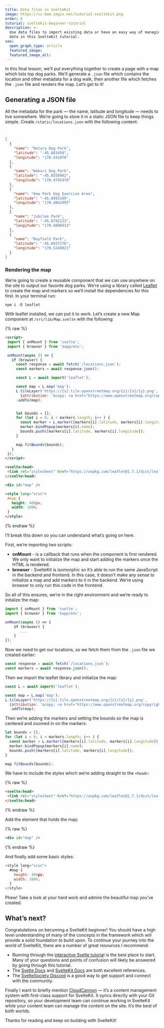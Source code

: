 ```yaml
---
title: Data files in SvelteKit
image: https://cc-dam.imgix.net/tutorial-sveltekit.png
order: 6
tutorial: sveltekit-beginner-tutorial
description: >-
  Use data files to import existing data or have an easy way of managing global
  data in this SvelteKit tutorial.
seo:
  open_graph_type: article
  featured_image:
  featured_image_alt:
---
```


In this final lesson, we’ll put everything together to create a page with a map which lists top dog parks. We’ll generate a `.json` file which contains the location and other metadata for a dog walk, then another file which fetches the `.json` file and renders the map. Let’s get to it\!

## Generating a JSON file

All the metadata for the park — the name, latitude and longitude — needs to live somewhere. We’re going to store it in a static JSON file to keep things simple. Create `/static/locations.json` with the following content:

```json


[
  {
    "name": "Rotary Dog Park",
    "latitude": "-45.883450",
    "longitude": "170.541870"
  },
  {
    "name": "Wakari Dog Park",
    "latitude": "-45.8558982",
    "longitude": "170.4745478"
  },
  {
    "name": "Kew Park Dog Exercise Area",
    "latitude": "-45.8993109",
    "longitude": "170.4841993"
  },
  {
    "name": "Jubilee Park",
    "latitude": "-45.8792223",
    "longitude": "170.4880913"
  },
  {
    "name": "Bayfield Park",
    "latitude": "-45.8937276",
    "longitude": "170.5249021"
  }
]
```


### Rendering the map

We’re going to create a reusable component that we can use anywhere on the site to output our favorite dog parks. We’re using a library called [Leaflet](https://leafletjs.com/) to create the map and markers so we’ll install the dependencies for this first. In your terminal run:

```shell
npm i -D leaflet
```

With leaflet installed, we can put it to work. Let’s create a new Map component at `/src/lib/Map.svelte` with the following:

{% raw %}
 ```html
<script>
  import { onMount } from 'svelte';
  import { browser } from '$app/env';

  onMount(async () => {
    if (browser) {
      const response = await fetch(`/locations.json`);
      const markers = await response.json();

      const L = await import('leaflet');

      const map = L.map('map');
      L.tileLayer('https://{s}.tile.openstreetmap.org/{z}/{x}/{y}.png', 
        {attribution: '&copy; <a href="https://www.openstreetmap.org/copyright">OpenStreetMap</a> contributors'})
      .addTo(map);


      let bounds = [];
      for (let i = 0; i < markers.length; i++ ) {
        const marker = L.marker([markers[i].latitude, markers[i].longitude]).addTo(map);
        marker.bindPopup(markers[i].name);
        bounds.push([markers[i].latitude, markers[i].longitude]);
      }

      map.fitBounds(bounds);
    }
  });
</script>

<svelte:head>
  <link rel="stylesheet" href="https://unpkg.com/leaflet@1.7.1/dist/leaflet.css" crossorigin=""/>
</svelte:head>

<div id="map" />

<style lang="scss">
  #map {
    height: 400px;
    width: 100%;
  }
</style>
```
{% endraw %}

I’ll break this down so you can understand what’s going on here.

First, we’re importing two scripts:

* **onMount** - is a callback that runs when the component is first rendered. We only want to initialize the map and start adding the markers once the HTML is rendered.
* **browser** - SvelteKit is isomorphic so it’s able to run the same JavaScript in the backend and frontend. In this case, it doesn’t make any sense to initialize a map and add markers to it in the backend. We’re using browser to only run this code in the frontend.

So all of this ensures, we’re in the right environment and we’re ready to initalize the map:

```javascript
import { onMount } from 'svelte';
import { browser } from '$app/env';

onMount(async () => {
    if (browser) {
       ...
    }
});
```

Now we need to get our locations, so we fetch them from the `.json` file we created earlier:

```javascript
const response = await fetch(`/locations.json`);
const markers = await response.json();
```

Then we import the leaflet library and initialize the map:

```javascript
const L = await import('leaflet');

const map = L.map('map');
L.tileLayer('https://{s}.tile.openstreetmap.org/{z}/{x}/{y}.png', 
  {attribution: '&copy; <a href="https://www.openstreetmap.org/copyright">OpenStreetMap</a> contributors'})
  .addTo(map);
```

Then we’re adding the markers and setting the bounds so the map is centered and zoomed in on the markers:

```javascript
let bounds = [];
for (let i = 0; i < markers.length; i++ ) {
  const marker = L.marker([markers[i].latitude, markers[i].longitude]).addTo(map);
  marker.bindPopup(markers[i].name);
  bounds.push([markers[i].latitude, markers[i].longitude]);
}

map.fitBounds(bounds);
```

We have to include the styles which we’re adding straight to the `<head>`\:

{% raw %}
 ```html
<svelte:head>
  <link rel="stylesheet" href="https://unpkg.com/leaflet@1.7.1/dist/leaflet.css" crossorigin=""/>
</svelte:head>
```
{% endraw %}

Add the element that holds the map:

{% raw %}
 ```html
<div id="map" />
```
{% endraw %}

And finally add some basic styles:

```javascript
<style lang="scss">
  #map {
    height: 400px;
    width: 100%;
  }
</style>
```

Phew\! Take a look at your hard work and admire the beautiful map you’ve created.

## What’s next?

Congratulations on becoming a SvelteKit beginner\! You should have a high level understanding of many of the concepts in the framework which will provide a solid foundation to build upon. To continue your journey into the world of SvelteKit, there are a number of great resources I recommend:

* Running through the [interactive Svelte tutoria](https://svelte.dev/tutorial/basics)l is the best place to start. Many of your questions and points of confusion will likely be answered by going through this tutorial.
* The [Svelte Docs](https://svelte.dev/docs) and [SvelteKit Docs](https://kit.svelte.dev/docs/introduction) are both excellent references.
* The [SvelteSociety Discord](https://discord.com/invite/svelte) is a good way to get support and connect with the community.

Finally I want to briefly mention [CloudCannon](https://cloudcannon.com/sveltekit-cms/) — it’s a content management system with first-class support for SvelteKit. It syncs directly with your Git repository, so your development team can continue working in SvelteKit while your content team can manage the content on the site. It’s the best of both worlds.

Thanks for reading and keep on building with SvelteKit\!

